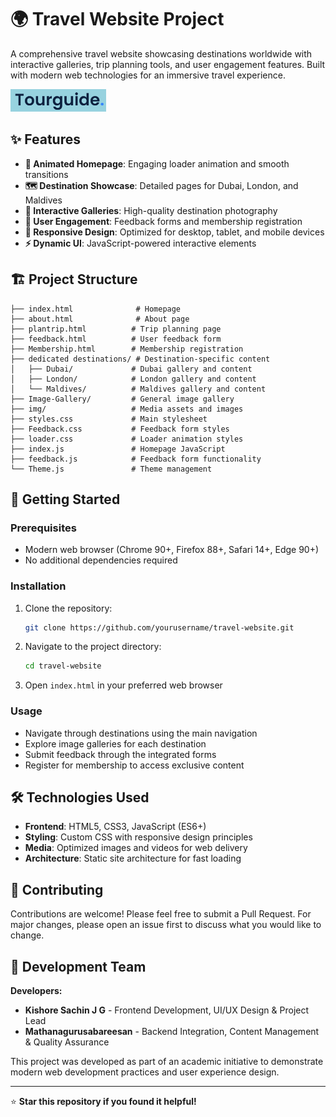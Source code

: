 
# 🌍 Travel Website Project

A comprehensive travel website showcasing destinations worldwide with interactive galleries, trip planning tools, and user engagement features. Built with modern web technologies for an immersive travel experience.

![Website Preview](img/logo.png)

## ✨ Features

- **🎨 Animated Homepage**: Engaging loader animation and smooth transitions
- **🗺️ Destination Showcase**: Detailed pages for Dubai, London, and Maldives
- **📸 Interactive Galleries**: High-quality destination photography
- **📝 User Engagement**: Feedback forms and membership registration
- **📱 Responsive Design**: Optimized for desktop, tablet, and mobile devices
- **⚡ Dynamic UI**: JavaScript-powered interactive elements

## 🏗️ Project Structure

```
├── index.html              # Homepage
├── about.html              # About page
├── plantrip.html          # Trip planning page
├── feedback.html          # User feedback form
├── Membership.html        # Membership registration
├── dedicated destinations/ # Destination-specific content
│   ├── Dubai/             # Dubai gallery and content
│   ├── London/            # London gallery and content
│   └── Maldives/          # Maldives gallery and content
├── Image-Gallery/         # General image gallery
├── img/                   # Media assets and images
├── styles.css             # Main stylesheet
├── Feedback.css           # Feedback form styles
├── loader.css             # Loader animation styles
├── index.js               # Homepage JavaScript
├── feedback.js            # Feedback form functionality
└── Theme.js               # Theme management
```

## 🚀 Getting Started

### Prerequisites
- Modern web browser (Chrome 90+, Firefox 88+, Safari 14+, Edge 90+)
- No additional dependencies required

### Installation
1. Clone the repository:
   ```bash
   git clone https://github.com/yourusername/travel-website.git
   ```
2. Navigate to the project directory:
   ```bash
   cd travel-website
   ```
3. Open `index.html` in your preferred web browser

### Usage
- Navigate through destinations using the main navigation
- Explore image galleries for each destination
- Submit feedback through the integrated forms
- Register for membership to access exclusive content

## 🛠️ Technologies Used

- **Frontend**: HTML5, CSS3, JavaScript (ES6+)
- **Styling**: Custom CSS with responsive design principles
- **Media**: Optimized images and videos for web delivery
- **Architecture**: Static site architecture for fast loading

## 📝 Contributing

Contributions are welcome! Please feel free to submit a Pull Request. For major changes, please open an issue first to discuss what you would like to change.

## 👥 Development Team

**Developers:**
- **Kishore Sachin J G** - Frontend Development, UI/UX Design & Project Lead
- **Mathanagurusabareesan** - Backend Integration, Content Management & Quality Assurance

This project was developed as part of an academic initiative to demonstrate modern web development practices and user experience design.

---

⭐ **Star this repository if you found it helpful!**